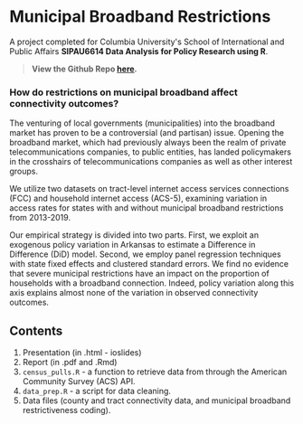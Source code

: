 # Municipal Broadband Restrictions

A project completed for Columbia University's School of International and Public Affairs **SIPAU6614 Data Analysis for Policy Research using R**.

> **View the Github Repo [here](https://github.com/ltk2118/broadband_connectivity).**

### How do restrictions on municipal broadband affect connectivity outcomes?

The venturing of local governments (municipalities) into the broadband market has proven to be a controversial (and partisan) issue. Opening the broadband market, which had previously always been the realm of private telecommunications companies, to public entities, has landed policymakers in the crosshairs of telecommunications companies as well as other interest groups.

We utilize two datasets on tract-level internet access services connections (FCC) and household internet access (ACS-5), examining variation in access rates for states with and without municipal broadband restrictions from 2013-2019.

Our empirical strategy is divided into two parts. First, we exploit an exogenous policy variation in Arkansas to estimate a Difference in Difference (DiD) model. Second, we employ panel regression techniques with state fixed effects and clustered standard errors. We find no evidence that severe municipal restrictions have an impact on the proportion of households with a broadband connection. Indeed, policy variation along this axis explains almost none of the variation in observed connectivity outcomes.

## Contents

1. Presentation (in .html - ioslides)
2. Report (in .pdf and .Rmd)
3. `census_pulls.R` - a function to retrieve data from through the American Community Survey (ACS) API.
4. `data_prep.R` - a script for data cleaning.
5. Data files (county and tract connectivity data, and municipal broadband restrictiveness coding).